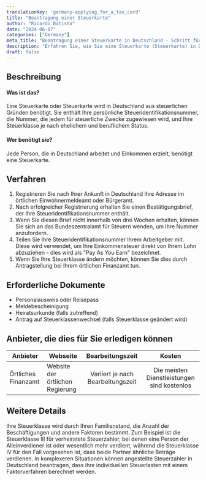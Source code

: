 ```yaml
---
translationKey: 'germany-applying_for_a_tax_card'
title: "Beantragung einer Steuerkarte"
author: "Ricardo Batista"
date: "2024-06-07"
categories: ["Germany"]
meta_title: "Beantragung einer Steuerkarte in Deutschland - Schritt für Schritt"
description: "Erfahren Sie, wie Sie eine Steuerkarte (Steuerkarte) in Deutschland beantragen, warum Sie diese benötigen und welche Dokumente erforderlich sind."
draft: false
---
```


## Beschreibung
#### Was ist das?
Eine Steuerkarte oder Steuerkarte wird in Deutschland aus steuerlichen Gründen benötigt. Sie enthält Ihre persönliche Steueridentifikationsnummer, die Nummer, die jedem für steuerliche Zwecke zugewiesen wird, und Ihre Steuerklasse je nach ehelichem und beruflichem Status.

#### Wer benötigt sie?
Jede Person, die in Deutschland arbeitet und Einkommen erzielt, benötigt eine Steuerkarte.

## Verfahren
1. Registrieren Sie nach Ihrer Ankunft in Deutschland Ihre Adresse im örtlichen Einwohnermeldeamt oder Bürgeramt.
2. Nach erfolgreicher Registrierung erhalten Sie einen Bestätigungsbrief, der Ihre Steueridentifikationsnummer enthält.
3. Wenn Sie diesen Brief nicht innerhalb von drei Wochen erhalten, können Sie sich an das Bundeszentralamt für Steuern wenden, um Ihre Nummer anzufordern.
4. Teilen Sie Ihre Steueridentifikationsnummer Ihrem Arbeitgeber mit. Diese wird verwendet, um Ihre Einkommensteuer direkt von Ihrem Lohn abzuziehen - dies wird als "Pay As You Earn" bezeichnet.
5. Wenn Sie Ihre Steuerklasse ändern möchten, können Sie dies durch Antragstellung bei Ihrem örtlichen Finanzamt tun.

## Erforderliche Dokumente
- Personalausweis oder Reisepass
- Meldebescheinigung
- Heiratsurkunde (falls zutreffend)
- Antrag auf Steuerklassenwechsel (falls Steuerklasse geändert wird)

## Anbieter, die dies für Sie erledigen können

| Anbieter        |     Webseite     |     Bearbeitungszeit    |       Kosten      |
| --------------- | --------------- |  :-------------: | :-------------: |
| Örtliches Finanzamt      |  Website der örtlichen Regierung       |  Variiert je nach Bearbeitungszeit      | Die meisten Dienstleistungen sind kostenlos  |

## Weitere Details
Ihre Steuerklasse wird durch Ihren Familienstand, die Anzahl der Beschäftigungen und andere Faktoren bestimmt. Zum Beispiel ist die Steuerklasse III für verheiratete Steuerzahler, bei denen eine Person der Alleinverdiener ist oder wesentlich mehr verdient, während die Steuerklasse IV für den Fall vorgesehen ist, dass beide Partner ähnliche Beträge verdienen. In komplexeren Situationen können angestellte Steuerzahler in Deutschland beantragen, dass ihre individuellen Steuerlasten mit einem Faktorverfahren berechnet werden.